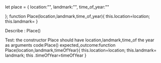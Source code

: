 let place = {
  location:"",
  landmark:"",
  time_of_year:""

};
function Place(location,landmark,time_of_year){
  this.location=location;
  this.landmark=
}

Describe : Place()

Test: the constructor Place should have location,landmark,time_of the year as arguments
code:Place()
expected_outcome:function Place(location,landmark,timeOfYear){
  this.location=location;
  this.landmark= landmark;
  this .timeOfYear=timeOfYear
}